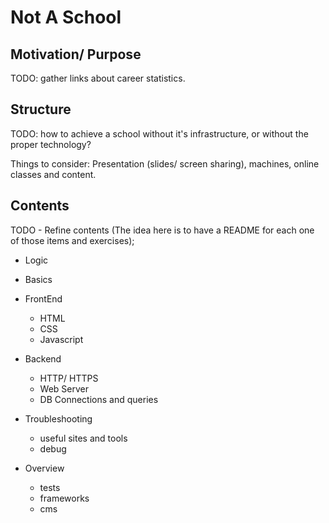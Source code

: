 # Not A School

## Motivation/ Purpose

TODO: gather links about career statistics.

## Structure

TODO: how to achieve a school without it's infrastructure, or without the proper technology?

Things to consider:
  Presentation (slides/ screen sharing), machines, online classes and content.

## Contents
TODO - Refine contents (The idea here is to have a README for each one of those items and exercises);

- Logic
- Basics
- FrontEnd
  - HTML
  - CSS
  - Javascript

- Backend
  - HTTP/ HTTPS
  - Web Server
  - DB Connections and queries

- Troubleshooting
  - useful sites and tools
  - debug

- Overview
  - tests
  - frameworks
  - cms
